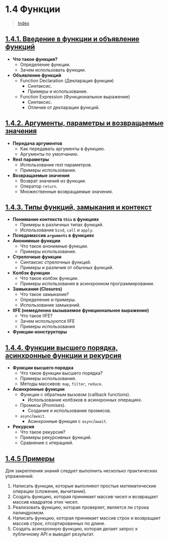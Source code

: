 # **1.4 Функции**

> [Index](./0%20Index.md)

## [1.4.1. Введение в функции и объявление функций](./1.4.1%20Введение%20в%20функции%20и%20объявление%20функций.md)

-   **Что такое функция?**
    -   Определение функции.
    -   Зачем использовать функции.
-   **Объявление функций**
    -   Function Declaration (Декларация функции)
        -   Синтаксис.
        -   Примеры и использование.
    -   Function Expression (Функциональное выражение)
        -   Синтаксис.
        -   Отличия от декларации функций.

## [1.4.2. Аргументы, параметры и возвращаемые значения](./1.4.2%20Аргументы,%20параметры%20и%20возвращаемые%20значения.md)

-   **Передача аргументов**
    -   Как передавать аргументы в функцию.
    -   Аргументы по умолчанию.
-   **Rest параметры**
    -   Использование rest параметров.
    -   Примеры использования.
-   **Возвращаемые значения**
    -   Возврат значений из функции.
    -   Оператор `return`.
    -   Множественные возвращаемые значения.

## [1.4.3. Типы функций, замыкания и контекст](./1.4.3%20Типы%20функций,%20замыкания%20и%20контекст.md)

-   **Понимание контекста `this` в функциях**
    -   Примеры в различных типах функций.
    -   Использование `bind`, `call` и `apply`.
-   **Псевдомассив `arguments` в функциях**
-   **Анонимные функции**
    -   Что такое анонимные функции.
    -   Примеры использования.
-   **Стрелочные функции**
    -   Синтаксис стрелочных функций.
    -   Примеры и различия от обычных функций.
-   **Колбэк функции**
    -   Что такое колбэк функции.
    -   Примеры использования в асинхронном программировании.
-   **Замыкания (Closures)**
    -   Что такое замыкание?
    -   Определение и примеры.
    -   Использование замыканий.
-   **IIFE (немедленно вызываемое функциональное выражение)**
    -   Что такое IIFE?
    -   Зачем используются IIFE
    -   Примеры использования
-   **Функции-конструкторы**

## [1.4.4. Функции высшего порядка, асинхронные функции и рекурсия](./1.4.4%20Функции%20высшего%20порядка,%20асинхронные%20функции%20и%20рекурсия.md)

-   **Функции высшего порядка**
    -   Что такое функции высшего порядка?
    -   Примеры использования.
    -   Методы массивов: `map`, `filter`, `reduce`.
-   **Асинхронные функции**
    -   Функции с обратным вызовом (callback functions).
        -   Использование колбэков в асинхронных операциях.
    -   Промисы (Promises).
        -   Создание и использование промисов.
    -   `async`/`await`.
        -   Асинхронные функции с `async`/`await`.
-   **Рекурсия**
    -   Что такое рекурсия?
    -   Примеры рекурсивных функций.
    -   Сравнение с итерацией.

## [1.4.5 Примеры](./1.4.5%20Примеры.md)

Для закрепления знаний следует выполнить несколько практических упражнений:

1. Написать функции, которые выполняют простые математические операции (сложение, вычитание).
2. Создать функцию, которая принимает массив чисел и возвращает массив квадратов этих чисел.
3. Реализовать функцию, которая проверяет, является ли строка палиндромом.
4. Написать функцию, которая принимает массив строк и возвращает массив строк, отсортированных по длине.
5. Создать асинхронную функцию, которая делает запрос к публичному API и выводит результат.

